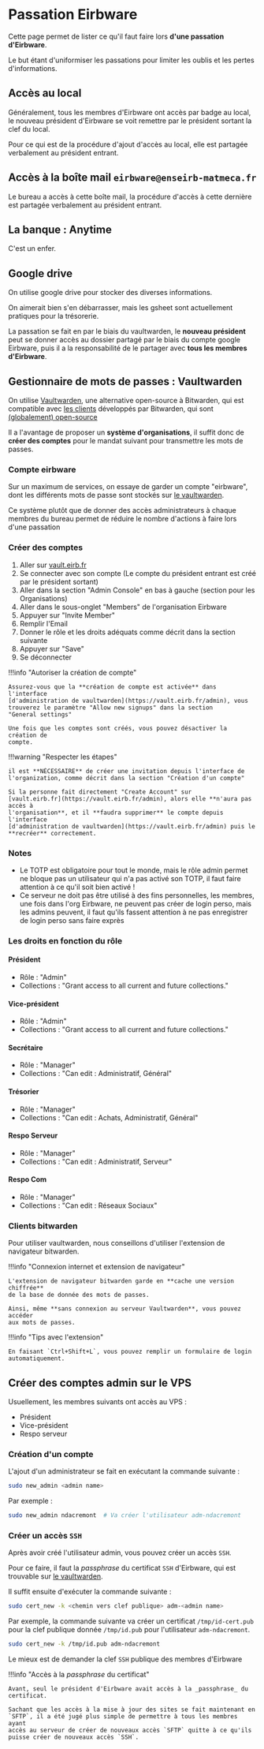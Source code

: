 # Passation Eirbware

Cette page permet de lister ce qu'il faut faire lors **d'une passation d'Eirbware**.

Le but étant d'uniformiser les passations pour limiter les oublis et les pertes
d'informations.

## Accès au local

Généralement, tous les membres d'Eirbware ont accès par badge au local, le
nouveau président d'Eirbware se voit remettre par le président sortant la clef
du local.

Pour ce qui est de la procédure d'ajout d'accès au local, elle est partagée
verbalement au président entrant.

## Accès à la boîte mail `eirbware@enseirb-matmeca.fr`

Le bureau a accès à cette boîte mail, la procédure d'accès à cette dernière est
partagée verbalement au président entrant.

## La banque : Anytime

C'est un enfer.

## Google drive

On utilise google drive pour stocker des diverses informations.

On aimerait bien s'en débarrasser, mais les gsheet sont actuellement pratiques
pour la trésorerie.

La passation se fait en par le biais du vaultwarden, le **nouveau président**
peut se donner accès au dossier partagé par le biais du compte google Eirbware,
puis il a la responsabilité de le partager avec **tous les membres d'Eirbware**.

## Gestionnaire de mots de passes : Vaultwarden

On utilise [Vaultwarden](https://github.com/dani-garcia/vaultwarden), une
alternative open-source à Bitwarden, qui est compatible avec 
[les clients](https://github.com/bitwarden/clients) développés par Bitwarden,
qui sont [(globalement) open-source](https://community.bitwarden.com/t/concerns-over-bitwarden-moving-away-from-open-source-what-does-our-future-hold/74800)

Il a l'avantage de proposer un **système d'organisations**, il suffit donc de
**créer des comptes** pour le mandat suivant pour transmettre les mots de
passes.

### Compte eirbware

Sur un maximum de services, on essaye de garder un compte "eirbware", dont les
différents mots de passe sont stockés sur [le vaultwarden](https://vault.eirb.fr).

Ce système plutôt que de donner des accès administrateurs à chaque membres du
bureau permet de réduire le nombre d'actions à faire lors d'une passation

### Créer des comptes

1. Aller sur [vault.eirb.fr](https://vault.eirb.fr)
1. Se connecter avec son compte (Le compte du président entrant est créé par le
président sortant)
1. Aller dans la section "Admin Console" en bas à gauche (section pour les Organisations)
1. Aller dans le sous-onglet "Members" de l'organisation Eirbware
1. Appuyer sur "Invite Member"
1. Remplir l'Email
1. Donner le rôle et les droits adéquats comme décrit dans la section suivante
1. Appuyer sur "Save"
1. Se déconnecter

!!!info "Autoriser la création de compte"

    Assurez-vous que la **création de compte est activée** dans l'interface
    [d'administration de vaultwarden](https://vault.eirb.fr/admin), vous
    trouverez le paramètre "Allow new signups" dans la section
    "General settings"

    Une fois que les comptes sont créés, vous pouvez désactiver la création de
    compte.

!!!warning "Respecter les étapes"

    il est **NÉCESSAIRE** de créer une invitation depuis l'interface de
    l'organization, comme décrit dans la section "Création d'un compte"

    Si la personne fait directement "Create Account" sur
    [vault.eirb.fr](https://vault.eirb.fr/admin), alors elle **n'aura pas accès à
    l'organisation**, et il **faudra supprimer** le compte depuis l'interface
    [d'administration de vaultwarden](https://vault.eirb.fr/admin) puis le
    **recréer** correctement.

### Notes

* Le TOTP est obligatoire pour tout le monde, mais le rôle admin permet ne
bloque pas un utilisateur qui n'a pas activé son TOTP, il faut faire attention
à ce qu'il soit bien activé !
* Ce serveur ne doit pas être utilisé à des fins personnelles, les membres, une
fois dans l'org Eirbware, ne peuvent pas créer de login perso, mais les admins
peuvent, il faut qu'ils fassent attention à ne pas enregistrer de login perso
sans faire exprès

### Les droits en fonction du rôle

#### Président

* Rôle : "Admin"
* Collections : "Grant access to all current and future collections."

#### Vice-président

* Rôle : "Admin"
* Collections : "Grant access to all current and future collections."

#### Secrétaire

* Rôle : "Manager"
* Collections : "Can edit : Administratif, Général"

#### Trésorier

* Rôle : "Manager"
* Collections : "Can edit : Achats, Administratif, Général"

#### Respo Serveur

* Rôle : "Manager"
* Collections : "Can edit : Administratif, Serveur"

#### Respo Com

* Rôle : "Manager"
* Collections : "Can edit : Réseaux Sociaux"


### Clients bitwarden

Pour utiliser vaultwarden, nous conseillons d'utiliser l'extension de navigateur bitwarden.

!!!info "Connexion internet et extension de navigateur"

    L'extension de navigateur bitwarden garde en **cache une version chiffrée**
    de la base de donnée des mots de passes.

    Ainsi, même **sans connexion au serveur Vaultwarden**, vous pouvez accéder
    aux mots de passes.

!!!info "Tips avec l'extension"

    En faisant `Ctrl+Shift+L`, vous pouvez remplir un formulaire de login
    automatiquement.


## Créer des comptes admin sur le VPS

Usuellement, les membres suivants ont accès au VPS :

* Président
* Vice-président
* Respo serveur

### Création d'un compte

L'ajout d'un administrateur se fait en exécutant la commande suivante :

```sh
sudo new_admin <admin name>
```

Par exemple :

```sh
sudo new_admin ndacremont  # Va créer l'utilisateur adm-ndacremont
```

### Créer un accès `SSH`

Après avoir créé l'utilisateur admin, vous pouvez créer un accès `SSH`.

Pour ce faire, il faut la _passphrase_ du certificat `SSH` d'Eirbware, qui est
trouvable sur [le vaultwarden](https://vault.eirb.fr).

Il suffit ensuite d'exécuter la commande suivante :

```sh
sudo cert_new -k <chemin vers clef publique> adm-<admin name>
```

Par exemple, la commande suivante va créer un certificat `/tmp/id-cert.pub` pour
la clef publique donnée `/tmp/id.pub` pour l'utilisateur `adm-ndacremont`.

```sh
sudo cert_new -k /tmp/id.pub adm-ndacremont
```

Le mieux est de demander la clef `SSH` publique des membres d'Eirbware

!!!info "Accès à la _passphrase_ du certificat"

    Avant, seul le président d'Eirbware avait accès à la _passphrase_ du
    certificat.
    
    Sachant que les accès à la mise à jour des sites se fait maintenant en
    `SFTP`, il a été jugé plus simple de permettre à tous les membres ayant
    accès au serveur de créer de nouveaux accès `SFTP` quitte à ce qu'ils
    puisse créer de nouveaux accès `SSH`.
